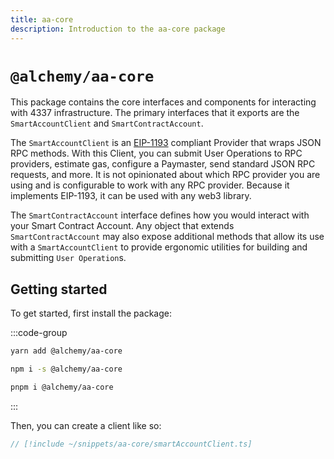 ```yaml
---
title: aa-core
description: Introduction to the aa-core package
---
```


# `@alchemy/aa-core`

This package contains the core interfaces and components for interacting with 4337 infrastructure. The primary interfaces that it exports are the `SmartAccountClient` and `SmartContractAccount`.

The `SmartAccountClient` is an [EIP-1193](https://eips.ethereum.org/EIPS/eip-1193) compliant Provider that wraps JSON RPC methods. With this Client, you can submit User Operations to RPC providers, estimate gas, configure a Paymaster, send standard JSON RPC requests, and more. It is not opinionated about which RPC provider you are using and is configurable to work with any RPC provider. Because it implements EIP-1193, it can be used with any web3 library.

The `SmartContractAccount` interface defines how you would interact with your Smart Contract Account. Any object that extends `SmartContractAccount` may also expose additional methods that allow its use with a `SmartAccountClient` to provide ergonomic utilities for building and submitting `User Operation`s.

## Getting started

To get started, first install the package:

:::code-group

```bash [yarn]
yarn add @alchemy/aa-core
```

```bash [npm]
npm i -s @alchemy/aa-core
```

```bash [pnpm]
pnpm i @alchemy/aa-core
```

:::

Then, you can create a client like so:

```ts [smartAccountClient.ts]
// [!include ~/snippets/aa-core/smartAccountClient.ts]
```
